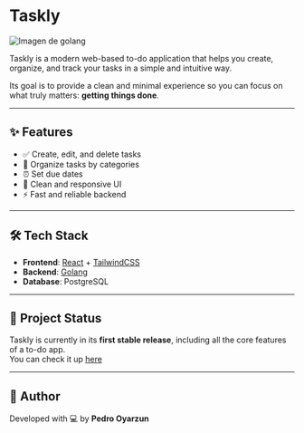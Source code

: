 # Taskly
![Imagen de golang](https://technology.riotgames.com/sites/default/files/articles/116/golangheader.png)

Taskly is a modern web-based to-do application that helps you create, organize, and track your tasks in a simple and intuitive way.  

Its goal is to provide a clean and minimal experience so you can focus on what truly matters: **getting things done**.  

---

## ✨ Features

- ✅ Create, edit, and delete tasks  
- 📂 Organize tasks by categories  
- ⏰ Set due dates  
- 🎨 Clean and responsive UI  
- ⚡️ Fast and reliable backend  

---

## 🛠️ Tech Stack

- **Frontend**: [React](https://reactjs.org/) + [TailwindCSS](https://tailwindcss.com/)  
- **Backend**: [Golang](https://go.dev/)  
- **Database**: PostgreSQL  

---

## 🚀 Project Status  

Taskly is currently in its **first stable release**, including all the core features of a to-do app.  
You can check it up [here](https://taskly.pedrooyarzun.xyz)

---

## 📌 Author  

Developed with 💻 by **Pedro Oyarzun**  
